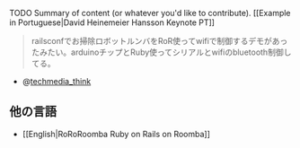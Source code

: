 TODO Summary of content (or whatever you'd like to contribute).  [[Example in Portuguese|David Heinemeier Hansson Keynote PT]]

> railsconfでお掃除ロボットルンバをRoR使ってwifiで制御するデモがあったみたい。arduinoチップとRuby使ってシリアルとwifiのbluetooth制御してる。

- @[techmedia_think](https://twitter.com/#!/techmedia_think/status/201509420386107393)

## 他の言語

* [[English|RoRoRoomba Ruby on Rails on Roomba]]